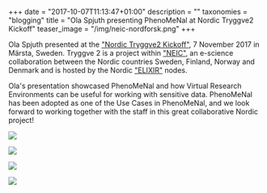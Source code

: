 +++
date = "2017-10-07T11:13:47+01:00"
description = ""
taxonomies = "blogging"
title = "Ola Spjuth presenting PhenoMeNal at Nordic Tryggve2 Kickoff"
teaser_image = "/img/neic-nordforsk.png"
+++

Ola Spjuth presented at the ["Nordic Tryggve2 Kickoff"](https://neic.no/tryggve2/), 7 November 2017 in Märsta, Sweden. Tryggve 2 is a project within ["NEIC"](https://neic.no), an e-science collaboration between the Nordic countries Sweden, Finland, Norway and Denmark and is hosted by the Nordic ["ELIXIR"](https://www.elixir-europe.org) nodes.

Ola's presentation showcased PhenoMeNal and how Virtual Research Environments can be useful for working with sensitive data. PhenoMeNal has been adopted as one of the Use Cases in PhenoMeNal, and we look forward to working together with the staff in this great collaborative Nordic project!

![](/img/tryggve2kickoff/tr2-room.JPG)

![](/img/tryggve2kickoff/tr2-stack.JPG)

![](/img/tryggve2kickoff/tr2-title.JPG)

![](/img/tryggve2kickoff/tr2-vre.JPG)




